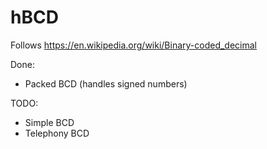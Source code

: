 # hBCD

Follows https://en.wikipedia.org/wiki/Binary-coded_decimal

Done:
 - Packed BCD (handles signed numbers)

TODO:
 - Simple BCD
 - Telephony BCD

